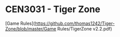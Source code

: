 # CEN3031 - Tiger Zone

[Game Rules](https://github.com/thomas1242/Tiger-Zone/blob/master/Game Rules/TigerZone v2.2.pdf)
<!--- and
[How To Play](https://github.com/thomas1242/Tiger-Zone/blob/master/Game Rules/TigerZone - Tournament Rules v2.2.pdf)

 ![alt tag](Images/tzonedemo.gif)


<!--- ![alt tag](Images/tz33.gif) -->




